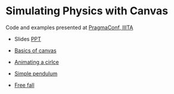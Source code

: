 # Simulating Physics with Canvas
Code and examples presented at [PragmaConf, IIITA](https://pragmaconf.tech)

* Slides [PPT](https://docs.google.com/presentation/d/18lmbHWM3NZJN_amYnG0_l3yuXGipd3RZvvafwzYXZEY/preview)

* [Basics of canvas](https://himanshub16.github.io/html-canvas/basics.html)
* [Animating a cirlce](https://himanshub16.github.io/html-canvas/animation.html)
* [Simple pendulum](https://himanshub16.github.io/html-canvas/pendulum.html)
* [Free fall](https://himanshub16.github.io/cool-physics/free-fall)
